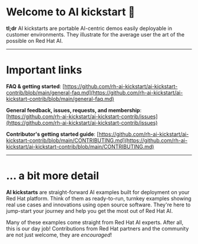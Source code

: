 # Welcome to AI kickstart :wave: 

**tl;dr** AI kickstarts are portable AI-centric demos easily deployable in 
customer environments. They illustrate for the average user the art of the 
possible on Red Hat AI. 


---
# Important links

**FAQ & getting started**:
[https://github.com/rh-ai-kickstart/ai-kickstart-contrib/blob/main/general-faq.md](https://github.com/rh-ai-kickstart/ai-kickstart-contrib/blob/main/general-faq.md)

**General feedback, issues, requests, and membership**:
[https://github.com/rh-ai-kickstart/ai-kickstart-contrib/issues](https://github.com/rh-ai-kickstart/ai-kickstart-contrib/issues)

**Contributor's getting started guide**:
[https://github.com/rh-ai-kickstart/ai-kickstart-contrib/blob/main/CONTRIBUTING.md](https://github.com/rh-ai-kickstart/ai-kickstart-contrib/blob/main/CONTRIBUTING.md)


--- 
# ... a bit more detail

**AI kickstarts** are straight-forward AI examples built for deployment on
your Red Hat platform. Think of them as ready-to-run, turnkey examples showing
real use cases and innovations using open source software. They're here to
jump-start your journey and help you get the most out of Red Hat AI.


Many of these examples come straight from Red Hat AI experts. After all, this is
our day job! Contributions from Red Hat partners and the community are not just
welcome, they are *encouraged*!



